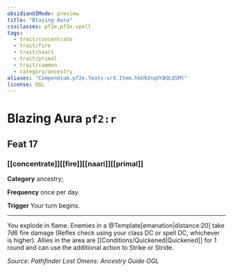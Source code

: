 ```yaml
---
obsidianUIMode: preview
title: "Blazing Aura"
cssclasses: pf2e,pf2e-spell
tags:
  - trait/concentrate
  - trait/fire
  - trait/naari
  - trait/primal
  - trait/common
  - category/ancestry
aliases: "Compendium.pf2e.feats-srd.Item.hkU92nqUYBQLQSMt"
license: OGL
---
```

# Blazing Aura `pf2:r`
## Feat 17
### [[concentrate]][[fire]][[naari]][[primal]]

**Category** ancestry; 




**Frequency** once per day.

**Trigger** Your turn begins.

* * *

You explode in flame. Enemies in a @Template\[emanation|distance:20\] take 7d6 fire damage (Reflex check using your class DC or spell DC, whichever is higher). Allies in the area are [[Conditions/Quickened|Quickened]] for 1 round and can use the additional action to Strike or Stride.

*Source: Pathfinder Lost Omens: Ancestry Guide*
*OGL*